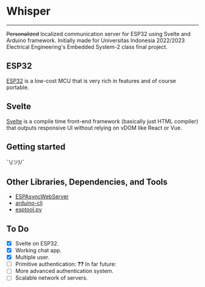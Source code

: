 # Whisper
---
~~Personalized~~ localized communication server for ESP32 using Svelte and Arduino framework.
Initially made for Universitas Indonesia 2022/2023 Electrical Engineering's Embedded System-2 class final project.
## ESP32
[ESP32](https://www.espressif.com/en/products/socs/esp32) is a low-cost MCU that is very rich in features and of course portable.
## Svelte
[Svelte](https://svelte.dev/) is a compile time front-end framework (basically just HTML compiler) that outputs responsive UI without relying on vDOM like React or Vue.
## Getting started
¯\\_(ツ)_/¯
## Other Libraries, Dependencies, and Tools
* [ESPAsyncWebServer](https://github.com/me-no-dev/ESPAsyncWebServer)
* [arduino-cli](https://github.com/arduino/arduino-cli)
* [esptool.py](https://github.com/espressif/esptool)
## To Do
- [x] Svelte on ESP32.
- [x] Working chat app.
- [x] Multiple user.
- [ ] Primitive authentication: **??**
In far future:
- [ ] More advanced authentication system.
- [ ] Scalable network of servers.